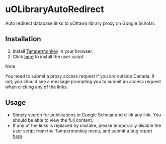# uOLibraryAutoRedirect
Auto redirect database links to uOttawa library proxy on Google Scholar.

## Installation
1. Install [Tampermonkey](https://tampermonkey.net/) in your browser.
2. Click [here](https://github.com/FrzMtrsprt/uOLibraryAutoRedirect/raw/refs/heads/main/main.user.js) to install the user script.

> [!NOTE]
> You need to submit a proxy access request if you are outside Canada. If not, you should see a message prompting you to submit an access request when clicking any of the links.

## Usage
- Simply search for publications in Google Scholar and click any link. You should be able to view the full content.
- If any of the links is replaced by mistake, please temporarily disable the user script from the Tampermonkey menu, and submit a bug report [here](https://github.com/FrzMtrsprt/uOLibraryAutoRedirect/issues/new).
